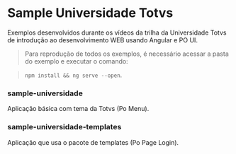 # Sample Universidade Totvs

Exemplos desenvolvidos durante os vídeos da trilha da Universidade Totvs de
introdução ao desenvolvimento WEB usando Angular e PO UI.

> Para reprodução de todos os exemplos, é necessário acessar a pasta do exemplo
e executar o comando:

> `npm install && ng serve --open`.

### sample-universidade

Aplicação básica com tema da Totvs (Po Menu).

### sample-universidade-templates

Aplicação que usa o pacote de templates (Po Page Login).